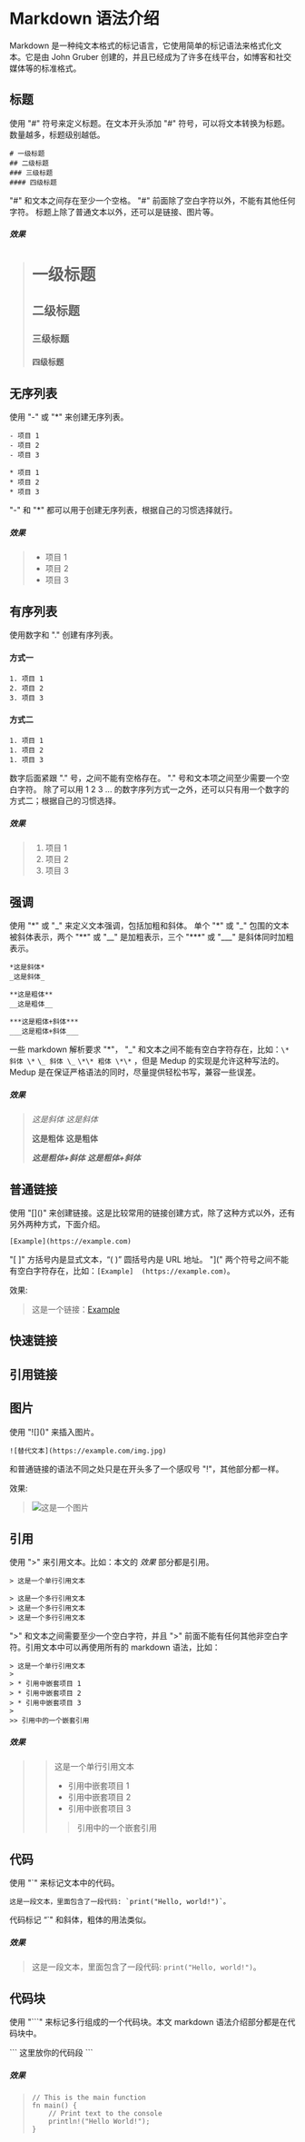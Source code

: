 # Markdown 语法介绍

Markdown 是一种纯文本格式的标记语言，它使用简单的标记语法来格式化文本。它是由 John Gruber 创建的，并且已经成为了许多在线平台，如博客和社交媒体等的标准格式。

## 标题

使用 "#" 符号来定义标题。在文本开头添加 "#" 符号，可以将文本转换为标题。数量越多，标题级别越低。

```
# 一级标题
## 二级标题
### 三级标题
#### 四级标题
```

"#" 和文本之间存在至少一个空格。
"#" 前面除了空白字符以外，不能有其他任何字符。
标题上除了普通文本以外，还可以是链接、图片等。

##### 效果

> # 一级标题
> ## 二级标题
> ### 三级标题
> #### 四级标题


## 无序列表

使用 "-" 或 "*" 来创建无序列表。

```
- 项目 1
- 项目 2
- 项目 3

* 项目 1
* 项目 2
* 项目 3
```

"-" 和 "*" 都可以用于创建无序列表，根据自己的习惯选择就行。

##### 效果

> * 项目 1
> * 项目 2
> * 项目 3

## 有序列表

使用数字和 "." 创建有序列表。

#### 方式一
```
1. 项目 1
2. 项目 2
3. 项目 3
```

#### 方式二
```
1. 项目 1
1. 项目 2
1. 项目 3
```

 数字后面紧跟 "." 号，之间不能有空格存在。
 "." 号和文本项之间至少需要一个空白字符。
 除了可以用 1 2 3 ... 的数字序列方式一之外，还可以只有用一个数字的方式二；根据自己的习惯选择。

##### 效果

> 1. 项目 1
> 2. 项目 2
> 3. 项目 3

## 强调
使用 "\*" 或 "\_" 来定义文本强调，包括加粗和斜体。 单个 "\*" 或 "\_" 包围的文本被斜体表示，两个 "\*\*" 或 "\_\_" 是加粗表示，三个 "\*\*\*" 或 "\_\_\_" 是斜体同时加粗表示。

```
*这是斜体*
_这是斜体_

**这是粗体**
__这是粗体__

***这是粗体+斜体***
___这是粗体+斜体___
```

一些 markdown 解析要求 "\*"， "\_" 和文本之间不能有空白字符存在，比如：`\* 斜体 \*` `\_ 斜体 \_` `\*\* 粗体 \*\*` ，但是 Medup 的实现是允许这种写法的。Medup 是在保证严格语法的同时，尽量提供轻松书写，兼容一些误差。

##### 效果

> *这是斜体*
> _这是斜体_
> 
> **这是粗体**
> __这是粗体__
> 
> ***这是粗体+斜体***
> ___这是粗体+斜体___


## 普通链接

使用 "\[]()" 来创建链接。这是比较常用的链接创建方式，除了这种方式以外，还有另外两种方式，下面介绍。

```
[Example](https://example.com)
```

"[ ]" 方括号内是显式文本，“( )” 圆括号内是 URL 地址。 
"](" 两个符号之间不能有空白字符存在，比如：`[Example]  (https://example.com)`。

效果:

> 这是一个链接：[Example](https://example.com)

## 快速链接

## 引用链接

## 图片

使用 "\!\[]()" 来插入图片。

```
![替代文本](https://example.com/img.jpg)
```

和普通链接的语法不同之处只是在开头多了一个感叹号 "!"，其他部分都一样。

效果:

> ![这是一个图片](https://markdown.land/wp-content/uploads/2021/06/markdown-512px.png)

## 引用
使用 ">" 来引用文本。比如：本文的 *效果* 部分都是引用。

```
> 这是一个单行引用文本
```
```
> 这是一个多行引用文本
> 这是一个多行引用文本
> 这是一个多行引用文本
```

">" 和文本之间需要至少一个空白字符，并且 ">" 前面不能有任何其他非空白字符。引用文本中可以再使用所有的 markdown 语法，比如：

```
> 这是一个单行引用文本
>
> * 引用中嵌套项目 1
> * 引用中嵌套项目 2
> * 引用中嵌套项目 3
>
>> 引用中的一个嵌套引用
```

##### 效果

>> 这是一个单行引用文本
>>
>> * 引用中嵌套项目 1
>> * 引用中嵌套项目 2
>> * 引用中嵌套项目 3
>>
>>> 引用中的一个嵌套引用

## 代码

使用 "`" 来标记文本中的代码。

```
这是一段文本，里面包含了一段代码: `print("Hello, world!")`。
```

代码标记  “`" 和斜体，粗体的用法类似。

##### 效果

> 这是一段文本，里面包含了一段代码: `print("Hello, world!")`。

## 代码块

使用 "```" 来标记多行组成的一个代码块。本文 markdown 语法介绍部分都是在代码块中。

\```
这里放你的代码段
\```

##### 效果
> ```
> // This is the main function
> fn main() {
>     // Print text to the console
>     println!("Hello World!");
> }
> ```